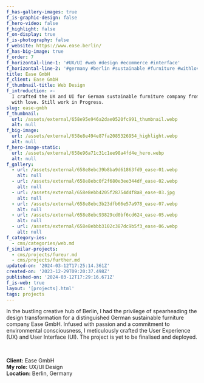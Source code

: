 ```yaml
---
f_has-gallery-images: true
f_is-graphic-design: false
f_hero-video: false
f_highlight: false
f_on-display: true
f_is-photography: false
f_website: https://www.ease.berlin/
f_has-big-image: true
f_order: 7
f_horizontal-line-1: '#UX/UI #web #design #ecommerce #interface'
f_horizontal-line-2: '#germany #berlin #sustainable #furniture #withlove'
title: Ease GmbH
f_client: Ease GmbH
f_thumbnail-title: Web Design
f_introduction: >-
  I crafted the UX and UI for German sustainable furniture company from Berlin,
  with love. Still work in Progress.
slug: ease-gmbh
f_thumbnail:
  url: /assets/external/658e95e946a2dae0520fc991_thumbnail.webp
  alt: null
f_big-image:
  url: /assets/external/658e8e494e87fa2085326954_highlight.webp
  alt: null
f_hero-image-static:
  url: /assets/external/658e96a71c31c1ee98a4fd4e_hero.webp
  alt: null
f_gallery:
  - url: /assets/external/658e8ebc39b8ba9d61863fd9_ease-01.webp
    alt: null
  - url: /assets/external/658e8ebc0f2f680e3ee344df_ease-02.webp
    alt: null
  - url: /assets/external/658e8ebb4205f28754d4f8a8_ease-03.jpg
    alt: null
  - url: /assets/external/658e8ebc3b23dfb66e57a978_ease-07.webp
    alt: null
  - url: /assets/external/658e8ebc93829cd0bf6cd624_ease-05.webp
    alt: null
  - url: /assets/external/658e8ebbb3102c387dc9b5f3_ease-06.webp
    alt: null
f_category-ies:
  - cms/categories/web.md
f_similar-projects:
  - cms/projects/fureur.md
  - cms/projects/further.md
updated-on: '2024-03-12T17:25:14.361Z'
created-on: '2023-12-29T09:20:37.498Z'
published-on: '2024-03-12T17:29:16.671Z'
f_is-web: true
layout: '[projects].html'
tags: projects
---
```


In the bustling creative hub of Berlin, I had the privilege of spearheading the design transformation for a distinguished German sustainable furniture company Ease GmbH. Infused with passion and a commitment to environmental consciousness, I meticulously crafted the User Experience (UX) and User Interface (UI). The project is yet to be finalised and deployed.

‍

**Client:** Ease GmbH  
**My role:** UX/UI Design  
**Location:** Berlin, Germany
